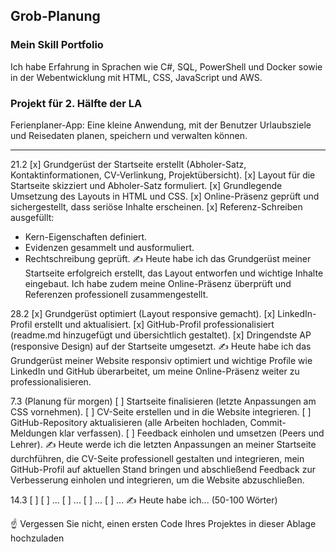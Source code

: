 ## Grob-Planung
### Mein Skill Portfolio
Ich habe Erfahrung in Sprachen wie C#, SQL, PowerShell und Docker sowie in der Webentwicklung mit HTML, CSS, JavaScript und AWS.

### Projekt für 2. Hälfte der LA
Ferienplaner-App: Eine kleine Anwendung, mit der Benutzer Urlaubsziele und Reisedaten planen, speichern und verwalten können.

---

21.2
[x] Grundgerüst der Startseite erstellt (Abholer-Satz, Kontaktinformationen, CV-Verlinkung, Projektübersicht).
[x] Layout für die Startseite skizziert und Abholer-Satz formuliert.
[x] Grundlegende Umsetzung des Layouts in HTML und CSS.
[x] Online-Präsenz geprüft und sichergestellt, dass seriöse Inhalte erscheinen.
[x] Referenz-Schreiben ausgefüllt:
  - Kern-Eigenschaften definiert.
  - Evidenzen gesammelt und ausformuliert.
  - Rechtschreibung geprüft.
✍️ Heute habe ich das Grundgerüst meiner Startseite erfolgreich erstellt, das Layout entworfen und wichtige Inhalte eingebaut. Ich habe zudem meine Online-Präsenz überprüft und Referenzen professionell zusammengestellt.

28.2
[x] Grundgerüst optimiert (Layout responsive gemacht).
[x] LinkedIn-Profil erstellt und aktualisiert.
[x] GitHub-Profil professionalisiert (readme.md hinzugefügt und übersichtlich gestaltet).
[x] Dringendste AP (responsive Design) auf der Startseite umgesetzt.
✍️ Heute habe ich das Grundgerüst meiner Website responsiv optimiert und wichtige Profile wie LinkedIn und GitHub überarbeitet, um meine Online-Präsenz weiter zu professionalisieren.


7.3 (Planung für morgen)
[ ] Startseite finalisieren (letzte Anpassungen am CSS vornehmen).
[ ] CV-Seite erstellen und in die Website integrieren.
[ ] GitHub-Repository aktualisieren (alle Arbeiten hochladen, Commit-Meldungen klar verfassen).
[ ] Feedback einholen und umsetzen (Peers und Lehrer).
✍️ Heute werde ich die letzten Anpassungen an meiner Startseite durchführen, die CV-Seite professionell gestalten und integrieren, mein GitHub-Profil auf aktuellen Stand bringen und abschließend Feedback zur Verbesserung einholen und integrieren, um die Website abzuschließen.


14.3
[ ]
[ ] ...
[ ] ...
[ ] ...
[ ] ...
✍️ Heute habe ich... (50-100 Wörter)

☝️ Vergessen Sie nicht, einen ersten Code Ihres Projektes in dieser Ablage hochzuladen
